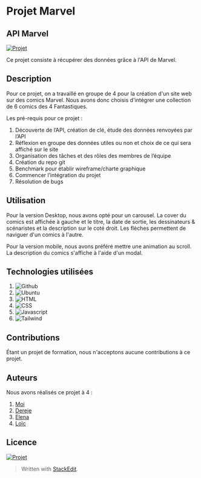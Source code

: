 ﻿

# Projet Marvel
## API Marvel
[![Projet](https://adriens1010.promo-106.codeur.online/images/projet-api-marvel.svg)](https://adriens1010.promo-106.codeur.online/images/projet-api-marvel.svg)

Ce projet consiste à récupérer des données grâce à l'API de Marvel. 

## Description
Pour ce projet, on a travaillé en groupe de 4 pour la création d'un site web sur des comics Marvel. Nous avons donc choisis d'intégrer une collection de 6 comics des 4 Fantastiques.

Les pré-requis pour ce projet :

1. Découverte de l’API, création de clé, étude des données renvoyées par l’API
2. Réflexion en groupe des données utiles ou non et choix de ce qui sera affiché sur le site
3. Organisation des tâches et des rôles des membres de l’équipe
4. Création du repo git
5. Benchmark pour établir wireframe/charte graphique
6. Commencer l’intégration du projet
7. Résolution de bugs

## Utilisation
Pour la version Desktop, nous avons opté pour un carousel. La cover du comics est affichée à gauche et le titre, la date de sortie, les dessinateurs & scénaristes et la description sur le coté droit. Les flèches permettent de naviguer d'un comics à l'autre.

Pour la version mobile, nous avons préféré mettre une animation au scroll. La description du comics s'affiche à l'aide d'un modal.

## Technologies utilisées
 
1. ![Github](https://img.shields.io/badge/GitHub-100000?style=for-the-badge&logo=github&logoColor=white)
2. ![Ubuntu](https://img.shields.io/badge/Ubuntu-E95420?style=for-the-badge&logo=ubuntu&logoColor=white)
3. ![HTML](https://img.shields.io/badge/HTML5-E34F26?style=for-the-badge&logo=html5&logoColor=white)
4. ![CSS](https://img.shields.io/badge/CSS3-1572B6?style=for-the-badge&logo=css3&logoColor=white)
5. ![Javascript](https://img.shields.io/badge/JavaScript-323330?style=for-the-badge&logo=javascript&logoColor=F7DF1E)
6. ![Tailwind](https://img.shields.io/badge/Tailwind_CSS-38B2AC?style=for-the-badge&logo=tailwind-css&logoColor=white)

## Contributions
Étant un projet de formation, nous n'acceptons aucune contributions à ce projet.

## Auteurs

Nous avons réalisés ce projet à 4 :

1. [Moi](https://github.com/AdrienSoriano/)
2. [Dereje](https://github.com/Dereje-getu-tadesse-10/)
3. [Elena](https://github.com/ElenaGir/)
4. [Loïc](https://github.com/LoicKalai/)

## Licence
[![Projet](https://adriens1010.promo-106.codeur.online/images/licence-projet-marvel.svg)](https://adriens1010.promo-106.codeur.online/images/licence-projet-marvel.svg)

> Written with [StackEdit](https://stackedit.io/).
